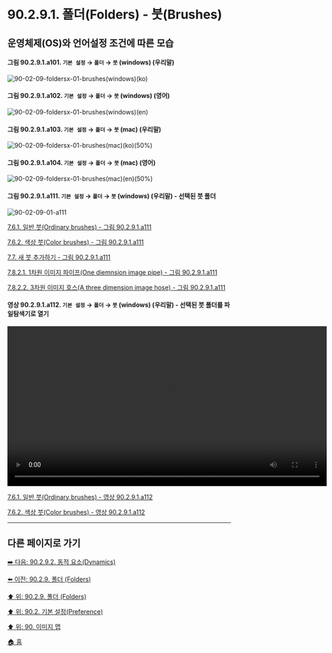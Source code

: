 # 90.2.9.1. 폴더(Folders) - 붓(Brushes)
## 운영체제(OS)와 언어설정 조건에 따른 모습
#### 그림 90.2.9.1.a101. `기본 설정` → `폴더` → `붓` (windows) (우리말)
![90-02-09-foldersx-01-brushes(windows)(ko)](https://github.com/wonder13662/gimp/assets/15767104/013e4005-189e-42ab-b9ce-7050f4f9b1f8)

#### 그림 90.2.9.1.a102. `기본 설정` → `폴더` → `붓` (windows) (영어)
![90-02-09-foldersx-01-brushes(windows)(en)](https://github.com/wonder13662/gimp/assets/15767104/f7603da8-cbd2-4d12-bdcc-52c08546315a)

#### 그림 90.2.9.1.a103. `기본 설정` → `폴더` → `붓` (mac) (우리말)
![90-02-09-foldersx-01-brushes(mac)(ko)(50%)](https://github.com/wonder13662/gimp/assets/15767104/cecda2f9-dfdf-4f14-8cfe-78f054d5a512)

#### 그림 90.2.9.1.a104. `기본 설정` → `폴더` → `붓` (mac) (영어)
![90-02-09-foldersx-01-brushes(mac)(en)(50%)](https://github.com/wonder13662/gimp/assets/15767104/c02b878d-9e46-413b-97db-3664ae54375f)

<a id="90-02-09-01-a111"></a>

#### 그림 90.2.9.1.a111. `기본 설정` → `폴더` → `붓` (windows) (우리말) - 선택된 붓 폴더
![90-02-09-01-a111](https://github.com/wonder13662/gimp/assets/15767104/a9032345-5c9e-4bf3-b184-34a6de4bc5b9)

[7.6.1. 일반 붓(Ordinary brushes) - 그림 90.2.9.1.a111](./07-06-01-ordinary_brush.md#90-02-09-01-a111)

[7.6.2. 색상 붓(Color brushes) - 그림 90.2.9.1.a111](./07-06-02-color_brush.md#90-02-09-01-a111)

[7.7. 새 붓 추가하기 - 그림 90.2.9.1.a111](./07-07-adding-new-brushes.md#90-02-09-01-a111)

[7.8.2.1. 1차원 이미지 파이프(One diemnsion image pipe) - 그림 90.2.9.1.a111](./07-08-02-01-one_dimension_image_pipe.md#90-02-09-01-a111)

[7.8.2.2. 3차원 이미지 호스(A three dimension image hose) - 그림 90.2.9.1.a111](./07-08-02-02-three_dimension_image_hose.md#90-02-09-01-a111)

<a id="90-02-09-01-a112"></a>

#### 영상 90.2.9.1.a112. `기본 설정` → `폴더` → `붓` (windows) (우리말) - 선택된 붓 폴더를 파일탐색기로 열기
<video controls="controls" width="720" src="https://github.com/wonder13662/gimp/assets/15767104/e16a09ae-d1fe-46a9-915c-4eb28bc95558"></video>

[7.6.1. 일반 붓(Ordinary brushes) - 영상 90.2.9.1.a112](./07-06-01-ordinary_brush.md#90-02-09-01-a112)

[7.6.2. 색상 붓(Color brushes) - 영상 90.2.9.1.a112](./07-06-02-color_brush.md#90-02-09-01-a112)

***

## 다른 페이지로 가기
[➡️ 다음: 90.2.9.2. 동적 요소(Dynamics)](./90-02-09-02-dynamics.md)

[⬅️ 이전: 90.2.9. 폴더 (Folders)](./90-02-09-00-folders.md)

[⬆️ 위: 90.2.9. 폴더 (Folders)](./90-02-09-00-folders.md)

[⬆️ 위: 90.2. 기본 설정(Preference)](./90-02-00-preference.md)

[⬆️ 위: 90. 이미지 맵](./90-00-image-map.md)

[🏠 홈](./00-home.md)
